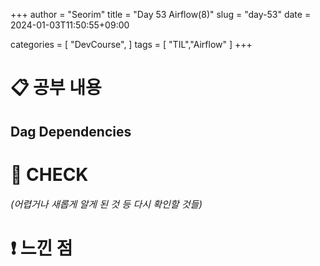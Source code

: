 +++
author = "Seorim"
title =  "Day 53 Airflow(8)"
slug = "day-53"
date = 2024-01-03T11:50:55+09:00

categories = [
    "DevCourse",
]
tags = [
    "TIL","Airflow"
]
+++

<style>
g1 { color: #79AC78 }
g2 { color: #B0D9B1 }
g3 { color: #D0E7D2 }
g4 { color: #618264 }
o1 { color: #F9B572 }
w1 { color: #FAF8ED }
</style>

# 📋 공부 내용

## Dag Dependencies

###

# 👀 CHECK

_<span style = "font-size:15px">(어렵거나 새롭게 알게 된 것 등 다시 확인할 것들)</span>_

# ❗ 느낀 점
